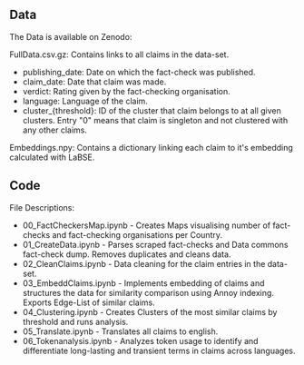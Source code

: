 ## Data
The Data is available on Zenodo:

FullData.csv.gz: Contains links to all claims in the data-set. 
- publishing_date: Date on which the fact-check was published.
- claim_date: Date that claim was made.
- verdict: Rating given by the fact-checking organisation.
- language: Language of the claim.
- cluster_{threshold}: ID of the cluster that claim belongs to at all given clusters. Entry "0" means that claim is singleton and not clustered with any other claims.

Embeddings.npy: Contains a dictionary linking each claim to it's embedding calculated with LaBSE.

## Code
File Descriptions:
- 00_FactCheckersMap.ipynb - Creates Maps visualising number of fact-checks and fact-checking organisations per Country.
- 01_CreateData.ipynb - Parses scraped fact-checks and Data commons fact-check dump. Removes duplicates and cleans data.
- 02_CleanClaims.ipynb - Data cleaning for the claim entries in the data-set.
- 03_EmbeddClaims.ipynb - Implements embedding of claims and structures the data for similarity comparison using Annoy indexing. Exports Edge-List of similar claims.
- 04_Clustering.ipynb - Creates Clusters of the most similar claims by threshold and runs analysis.
- 05_Translate.ipynb - Translates all claims to english.
- 06_Tokenanalysis.ipynb - Analyzes token usage to identify and differentiate long-lasting and transient terms in claims across languages.
